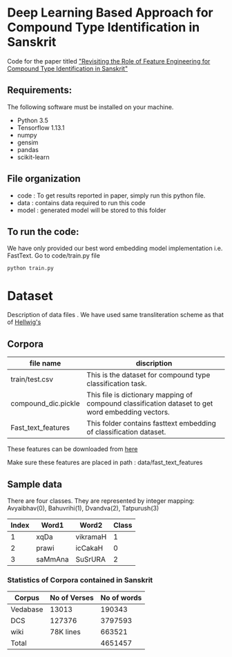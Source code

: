 <!--- # Project Title --->
# Deep Learning Based Approach for Compound Type Identification in Sanskrit
Code for the paper titled ["Revisiting the Role of Feature Engineering for Compound Type Identification in Sanskrit"](https://www.aclweb.org/anthology/W19-7503/)

## Requirements:
The following software must be installed on your machine.
* Python 3.5
* Tensorflow 1.13.1
* numpy 
* gensim
* pandas
* scikit-learn

## File organization
* code  : To get results reported in paper, simply run this python file.
* data  : contains data required to run this code
* model : generated model will be stored to this folder

## To run the code:
We have only provided our best word embedding model implementation i.e. FastText.
Go to code/train.py file
```
python train.py
```
# Dataset
Description of data files .
We have used same transliteration scheme as that of [Hellwig's](https://github.com/OliverHellwig/sanskrit/blob/master/papers/2018emnlp/code/data_loader.py)
## Corpora
file name | discription
---|---
train/test.csv  | This is the dataset for compound type classification task.
compound_dic.pickle  | This file is dictionary mapping of compound classification dataset to get word embedding vectors.
Fast_text_features | This folder contains fasttext embedding of classification dataset.

These features can be downloaded from [here](https://drive.google.com/file/d/1N-xI7UZImp_C8eSktQ94dagsUQpDZdrd/view?usp=sharing)

Make sure these features are placed in path : data/fast_text_features

## Sample data
There are four classes. They are represented by integer mapping: Avyaibhav(0), Bahuvrihi(1), Dvandva(2), Tatpurush(3)

Index | Word1 | Word2 | Class
---|--- |---|---
1 | xqDa | vikramaH | 1
2 | prawi | icCakaH | 0
3 | saMmAna | SuSrURA | 2

### Statistics of Corpora contained in Sanskrit
Corpus | No of Verses | No of words
---|---|---
Vedabase|13013  | 190343
DCS|  127376 | 3797593
wiki|78K lines| 663521
Total|  |4651457


<!---
<img src="images/vedabaseDF.png"> 

## Categorization of embeddings:

* Word level                            : Word2Vec, glove
* Subword level                         : FastText, Charagram, BPE, LexVec
* Character level                       : charcnn 
* contextual embeddings (Language model): ELMo, BERT, ULMFiT, openAI, FlairEmbeddings

## Evaluation

Parameter details are given in Fasttext ipython notebook in code directory.

To decide max_n parameter, histogram plot of no of characters in word plotted.
So value chosen for experimentation is max_n=10. 

<p align="center">
<img width="400" height="400" src="images/ave_word_plot.png">
</p>

To decide window parameter, histogram plot of, no of words per line plotted.
So window_size chosen is 11. 

<p align="center">
<img width="400" height="400" src="images/word_per_line.png">
  </p>
  
Variation of accuracy as the epoch is changing.

Other parameters were fixed as follows:

Emedding size =100, hidden_layer_sizes=(100),alpha=0.05,learning_rate='adaptive',max_iter=1000,max_n = 10

<p align="center">
<img width="400" height="400" src="images/epoch.png">
    </p>
 
Variation of accuracy as the embedding size is changing.

Other parameters were fixed as follows:

hidden_layer_sizes=(100),alpha=0.05,learning_rate='adaptive',max_iter=1000,max_n = 10 epochs = 5

<p align="center">
<img width="400" height="400" src="images/embedding.png">
</p>
--->

